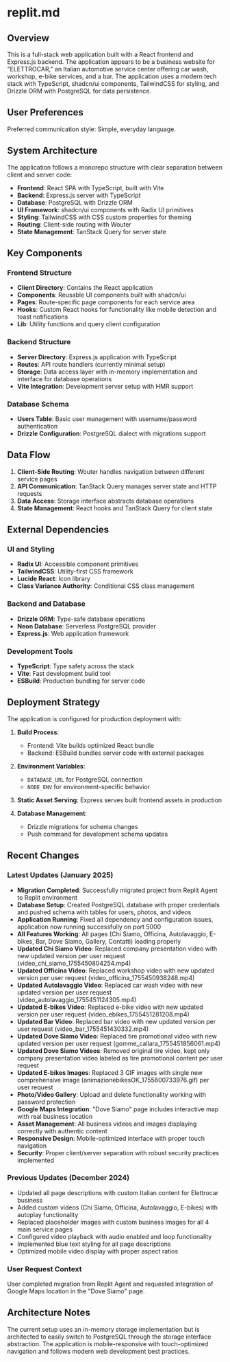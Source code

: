# replit.md

## Overview

This is a full-stack web application built with a React frontend and Express.js backend. The application appears to be a business website for "ELETTROCAR," an Italian automotive service center offering car wash, workshop, e-bike services, and a bar. The application uses a modern tech stack with TypeScript, shadcn/ui components, TailwindCSS for styling, and Drizzle ORM with PostgreSQL for data persistence.

## User Preferences

Preferred communication style: Simple, everyday language.

## System Architecture

The application follows a monorepo structure with clear separation between client and server code:

- **Frontend**: React SPA with TypeScript, built with Vite
- **Backend**: Express.js server with TypeScript
- **Database**: PostgreSQL with Drizzle ORM
- **UI Framework**: shadcn/ui components with Radix UI primitives
- **Styling**: TailwindCSS with CSS custom properties for theming
- **Routing**: Client-side routing with Wouter
- **State Management**: TanStack Query for server state

## Key Components

### Frontend Structure
- **Client Directory**: Contains the React application
- **Components**: Reusable UI components built with shadcn/ui
- **Pages**: Route-specific page components for each service area
- **Hooks**: Custom React hooks for functionality like mobile detection and toast notifications
- **Lib**: Utility functions and query client configuration

### Backend Structure
- **Server Directory**: Express.js application with TypeScript
- **Routes**: API route handlers (currently minimal setup)
- **Storage**: Data access layer with in-memory implementation and interface for database operations
- **Vite Integration**: Development server setup with HMR support

### Database Schema
- **Users Table**: Basic user management with username/password authentication
- **Drizzle Configuration**: PostgreSQL dialect with migrations support

## Data Flow

1. **Client-Side Routing**: Wouter handles navigation between different service pages
2. **API Communication**: TanStack Query manages server state and HTTP requests
3. **Data Access**: Storage interface abstracts database operations
4. **State Management**: React hooks and TanStack Query for client state

## External Dependencies

### UI and Styling
- **Radix UI**: Accessible component primitives
- **TailwindCSS**: Utility-first CSS framework
- **Lucide React**: Icon library
- **Class Variance Authority**: Conditional CSS class management

### Backend and Database
- **Drizzle ORM**: Type-safe database operations
- **Neon Database**: Serverless PostgreSQL provider
- **Express.js**: Web application framework

### Development Tools
- **TypeScript**: Type safety across the stack
- **Vite**: Fast development build tool
- **ESBuild**: Production bundling for server code

## Deployment Strategy

The application is configured for production deployment with:

1. **Build Process**: 
   - Frontend: Vite builds optimized React bundle
   - Backend: ESBuild bundles server code with external packages
   
2. **Environment Variables**: 
   - `DATABASE_URL` for PostgreSQL connection
   - `NODE_ENV` for environment-specific behavior
   
3. **Static Asset Serving**: Express serves built frontend assets in production

4. **Database Management**: 
   - Drizzle migrations for schema changes
   - Push command for development schema updates

## Recent Changes

### Latest Updates (January 2025)
- **Migration Completed**: Successfully migrated project from Replit Agent to Replit environment
- **Database Setup**: Created PostgreSQL database with proper credentials and pushed schema with tables for users, photos, and videos
- **Application Running**: Fixed all dependency and configuration issues, application now running successfully on port 5000
- **All Features Working**: All pages (Chi Siamo, Officina, Autolavaggio, E-bikes, Bar, Dove Siamo, Gallery, Contatti) loading properly
- **Updated Chi Siamo Video**: Replaced company presentation video with new updated version per user request (video_chi_siamo_1755450804254.mp4)
- **Updated Officina Video**: Replaced workshop video with new updated version per user request (video_officina_1755450938248.mp4)
- **Updated Autolavaggio Video**: Replaced car wash video with new updated version per user request (video_autolavaggio_1755451124305.mp4)
- **Updated E-bikes Video**: Replaced e-bike video with new updated version per user request (video_ebikes_1755451281208.mp4)
- **Updated Bar Video**: Replaced bar video with new updated version per user request (video_bar_1755451430332.mp4)
- **Updated Dove Siamo Video**: Replaced tire promotional video with new updated version per user request (gomme_callara_1755451856061.mp4)
- **Updated Dove Siamo Videos**: Removed original tire video, kept only company presentation video labeled as tire promotional content per user request
- **Updated E-bikes Images**: Replaced 3 GIF images with single new comprehensive image (animazionebikesOK_1755600733976.gif) per user request
- **Photo/Video Gallery**: Upload and delete functionality working with password protection
- **Google Maps Integration**: "Dove Siamo" page includes interactive map with real business location
- **Asset Management**: All business videos and images displaying correctly with authentic content
- **Responsive Design**: Mobile-optimized interface with proper touch navigation
- **Security**: Proper client/server separation with robust security practices implemented

### Previous Updates (December 2024)
- Updated all page descriptions with custom Italian content for Elettrocar business
- Added custom videos (Chi Siamo, Officina, Autolavaggio, E-bikes) with autoplay functionality
- Replaced placeholder images with custom business images for all 4 main service pages
- Configured video playback with audio enabled and loop functionality
- Implemented blue text styling for all page descriptions
- Optimized mobile video display with proper aspect ratios

### User Request Context
User completed migration from Replit Agent and requested integration of Google Maps location in the "Dove Siamo" page.

## Architecture Notes

The current setup uses an in-memory storage implementation but is architected to easily switch to PostgreSQL through the storage interface abstraction. The application is mobile-responsive with touch-optimized navigation and follows modern web development best practices.